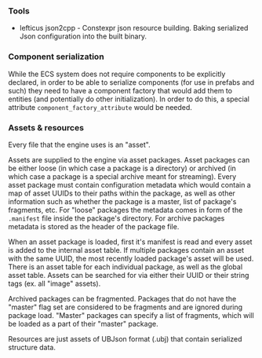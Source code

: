 ### Tools

* lefticus json2cpp - Constexpr json resource building. Baking serialized Json configuration into the built binary.

### Component serialization

While the ECS system does not require components to be explicitly declared, in order to be able to serialize
components (for use in prefabs and such) they need to have a component factory that would add them to entities (and
potentially do other initialization). In order to do this, a special attribute `component_factory_attribute` would be
needed.

### Assets & resources

Every file that the engine uses is an "asset".

Assets are supplied to the engine via asset packages. Asset packages can be either loose (in which case a package is a
directory) or archived (in which case a package is a special archive meant for streaming). Every asset package must
contain configuration metadata which would contain a map of asset UUIDs to their paths within the package, as well as
other information such as whether the package is a master, list of package's fragments, etc. For "loose" packages the
metadata comes in form of the `.manifest` file inside the package's directory. For archive packages metadata is stored
as the header of the package file.

When an asset package is loaded, first it's manifest is read and every asset is added to the internal asset table. If
multiple packages contain an asset with the same UUID, the most recently loaded package's asset will be used. There is
an asset table for each individual package, as well as the global asset table. Assets can be searched for via either
their UUID or their string tags (ex. all "image" assets).

Archived packages can be fragmented. Packages that do not have the "master" flag set are considered to be fragments and
are ignored during package load. "Master" packages can specify a list of fragments, which will be loaded as a part of
their "master" package.

Resources are just assets of UBJson format (.ubj) that contain serialized structure data.